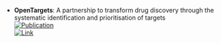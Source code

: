- **OpenTargets**: A partnership to transform drug discovery through the systematic identification and prioritisation of targets  
	[![Publication](https://img.shields.io/badge/Publication-Citations:358-blue?style=for-the-badge&logo=bookstack)](https://doi.org/10.1093/nar/gkw1055)  
	[![Link](https://img.shields.io/badge/Link-online-brightgreen?style=for-the-badge&logo=cachet&logoColor=65FF8F)](https://www.opentargets.org/)  
